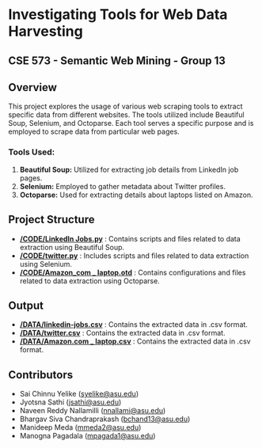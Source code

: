 # Investigating Tools for Web Data Harvesting
## CSE 573 - Semantic Web Mining - Group 13

## Overview
This project explores the usage of various web scraping tools to extract specific data from different websites. The tools utilized include Beautiful Soup, Selenium, and Octoparse. Each tool serves a specific purpose and is employed to scrape data from particular web pages.

### Tools Used:
1. **Beautiful Soup:** Utilized for extracting job details from LinkedIn job pages.
2. **Selenium:** Employed to gather metadata about Twitter profiles.
3. **Octoparse:** Used for extracting details about laptops listed on Amazon.

## Project Structure
- [**/CODE/LinkedIn Jobs.py**](https://github.com/iManideep/CSE-573-SWM/blob/main/CODE/LinkedIn%20Jobs.py) : Contains scripts and files related to data extraction using Beautiful Soup.
- [**/CODE/twitter.py**](https://github.com/iManideep/CSE-573-SWM/blob/main/CODE/twitter.py) : Includes scripts and files related to data extraction using Selenium.
- [**/CODE/Amazon_com _ laptop.otd**](https://github.com/iManideep/CSE-573-SWM/blob/main/CODE/Amazon_com%20_%20laptop.otd) : Contains configurations and files related to data extraction using Octoparse.

## Output
- [**/DATA/linkedin-jobs.csv**](https://github.com/iManideep/CSE-573-SWM/blob/main/DATA/linkedin-jobs.csv) : Contains the extracted data in .csv format.
- [**/DATA/twitter.csv**](https://github.com/iManideep/CSE-573-SWM/blob/main/DATA/twitter.csv) : Contains the extracted data in .csv format.
- [**/DATA/Amazon.com _ laptop.csv**](https://github.com/iManideep/CSE-573-SWM/blob/main/DATA/Amazon.com%20_%20laptop.csv) : Contains the extracted data in .csv format.

## Contributors
- Sai Chinnu Yelike (syelike@asu.edu)
- Jyotsna Sathi (jsathi@asu.edu)
- Naveen Reddy Nallamilli (nnallami@asu.edu)
- Bhargav Siva Chandraprakash (bchand13@asu.edu)
- Manideep Meda (mmeda2@asu.edu)
- Manogna Pagadala (mpagada1@asu.edu)